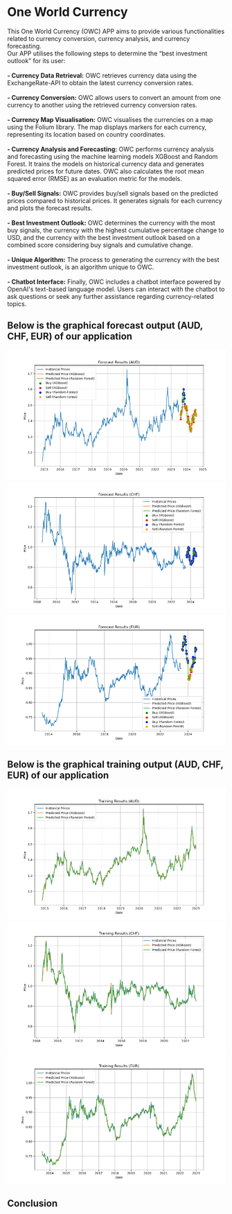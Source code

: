 <h1> One World Currency</h1>
This One World Currency (OWC) APP aims to provide various functionalities related to currency conversion, currency analysis, and currency forecasting. 
<br>
Our APP utilises the following steps to determine the “best investment outlook” for its user:
<br><br>
<b>- Currency Data Retrieval:</b> OWC retrieves currency data using the ExchangeRate-API to obtain the latest currency conversion rates.
<br><br>
<b>- Currency Conversion:</b> OWC allows users to convert an amount from one currency to another using the retrieved currency conversion rates.
<br><br>
<b>- Currency Map Visualisation:</b> OWC visualises the currencies on a map using the Folium library. The map displays markers for each currency, representing its location based on country coordinates.
<br><br>
<b>- Currency Analysis and Forecasting:</b> OWC performs currency analysis and forecasting using the machine learning models XGBoost and Random Forest. It trains the models on historical currency data and generates predicted prices for future dates. OWC also calculates the root mean squared error (RMSE) as an evaluation metric for the models.
<br><br>
<b>- Buy/Sell Signals:</b> OWC provides buy/sell signals based on the predicted prices compared to historical prices. It generates signals for each currency and plots the forecast results.
<br><br>
<b>- Best Investment Outlook:</b> OWC determines the currency with the most buy signals, the currency with the highest cumulative percentage change to USD, and the currency with the best investment outlook based on a combined score considering buy signals and cumulative change. 
<br><br>
<b>- Unique Algorithm:</b> The process to generating the currency with the best investment outlook, is an algorithm unique to OWC. 
<br><br>
<b>- Chatbot Interface:</b> Finally, OWC includes a chatbot interface powered by OpenAI's text-based language model. Users can interact with the chatbot to ask questions or seek any further assistance regarding currency-related topics.


## Below is the graphical forecast output (AUD, CHF, EUR) of our application
 ![](/Images/forecast_results_AUD.png)
 ![](/Images/forecast_results_CHF.png)
 ![](/Images/forecast_results_EUR.png)

## Below is the graphical training output (AUD, CHF, EUR) of our application
 ![](/Images/training_results_AUD.png)
 ![](/Images/training_results_CHF.png)
 ![](/Images/training_results_EUR.png)

## Conclusion

